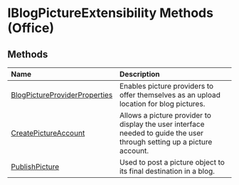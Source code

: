 
# IBlogPictureExtensibility Methods (Office)

## Methods



|**Name**|**Description**|
|:-----|:-----|
|[BlogPictureProviderProperties](2650ef1f-4c72-b4ae-921c-843febae3247.md)|Enables picture providers to offer themselves as an upload location for blog pictures.|
|[CreatePictureAccount](8012b234-b8c1-cfc7-7413-b43300fdab76.md)|Allows a picture provider to display the user interface needed to guide the user through setting up a picture account.|
|[PublishPicture](b8adbff6-a446-047d-59cd-359e69960d22.md)|Used to post a picture object to its final destination in a blog.|
